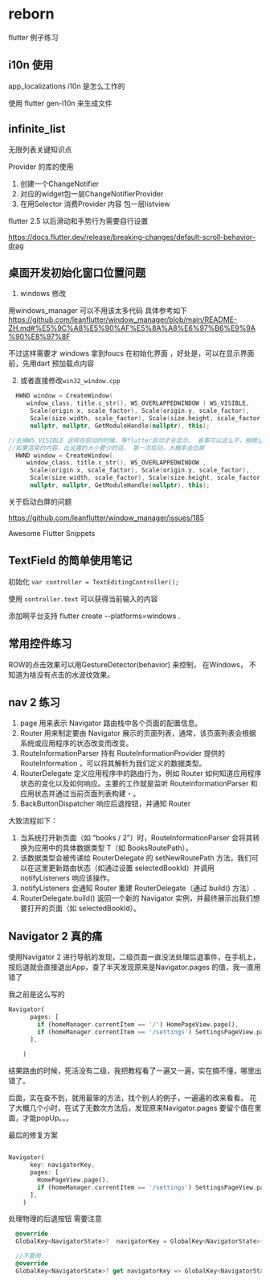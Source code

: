 # reborn

flutter 例子练习


## i10n 使用
app_localizations i10n 是怎么工作的

使用 flutter gen-l10n 来生成文件

## infinite_list

无限列表关键知识点

Provider 的库的使用

1. 创建一个ChangeNotifier
2. 对应的widget包一层ChangeNotifierProvider
3. 在用Selector 消费Provider 内容 包一层listview 

flutter 2.5 以后滑动和手势行为需要自行设置

https://docs.flutter.dev/release/breaking-changes/default-scroll-behavior-drag

## 桌面开发初始化窗口位置问题

1. windows 修改

用windows_manager 可以不用该太多代码 具体参考如下
https://github.com/leanflutter/window_manager/blob/main/README-ZH.md#%E5%9C%A8%E5%90%AF%E5%8A%A8%E6%97%B6%E9%9A%90%E8%97%8F

不过这样需要才 windows 拿到foucs 在初始化界面 ，好处是，可以在显示界面前，先用dart 预加载点内容

2. 或者直接修改`win32_window.cpp`

```cpp
  HWND window = CreateWindow(
     window_class, title.c_str(), WS_OVERLAPPEDWINDOW | WS_VISIBLE,
      Scale(origin.x, scale_factor), Scale(origin.y, scale_factor),
      Scale(size.width, scale_factor), Scale(size.height, scale_factor),
      nullptr, nullptr, GetModuleHandle(nullptr), this);

//去掉WS_VISIBLE 这样在启动的时候，等flutter启动才会显示。 省事可以这么干，稍微让启动没那么快
//如果渲染的内容，比设置的大小要少的话， 第一次启动，大概率会白屏
  HWND window = CreateWindow(
     window_class, title.c_str(), WS_OVERLAPPEDWINDOW ,
      Scale(origin.x, scale_factor), Scale(origin.y, scale_factor),
      Scale(size.width, scale_factor), Scale(size.height, scale_factor),
      nullptr, nullptr, GetModuleHandle(nullptr), this);

```

关于启动白屏的问题

https://github.com/leanflutter/window_manager/issues/185


Awesome Flutter Snippets

## TextField 的简单使用笔记

初始化 `var controller = TextEditingController();`

使用 `controller.text` 可以获得当前输入的内容



添加啊平台支持
flutter create --platforms=windows .


## 常用控件练习

ROW的点击效果可以用GestureDetector(behavior) 来控制， 在Windows， 不知道为啥没有点击的水波纹效果。

## nav 2 练习

1. page 用来表示 Navigator 路由栈中各个页面的配置信息。
2. Router 用来制定要由 Navigator 展示的页面列表，通常，该页面列表会根据系统或应用程序的状态改变而改变。
3. RouteInformationParser 持有 RouteInformationProvider 提供的  RouteInformation  ，可以将其解析为我们定义的数据类型。
4. RouterDelegate 定义应用程序中的路由行为，例如 Router 如何知道应用程序状态的变化以及如何响应。主要的工作就是监听  RouteInformationParser 和应用状态并通过当前页面列表构建・。
5. BackButtonDispatcher  响应后退按钮，并通知 Router

大致流程如下：

1. 当系统打开新页面（如 “books / 2”）时，RouteInformationParser 会将其转换为应用中的具体数据类型 T（如 BooksRoutePath）。
2. 该数据类型会被传递给 RouterDelegate 的 setNewRoutePath 方法，我们可以在这里更新路由状态（如通过设置 selectedBookId）并调用 notifyListeners 响应该操作。
3. notifyListeners 会通知 Router 重建 RouterDelegate（通过 build() 方法）.
4. RouterDelegate.build() 返回一个新的 Navigator 实例，并最终展示出我们想要打开的页面（如 selectedBookId）。


## Navigator 2 真的痛

使用Navigator 2 进行导航的发现，二级页面一直没法处理后退事件，在手机上，按后退就会直接退出App，查了半天发现原来是Navigator.pages 的值，我一直用错了

我之前是这么写的
```dart
Navigator(
      pages: [
        if (homeManager.currentItem == '/') HomePageView.page(),
        if (homeManager.currentItem == '/settings') SettingsPageView.page()
      ],
  
    )

```

结果路由的时候，死活没有二级，我把教程看了一遍又一遍，实在搞不懂，哪里出错了。

后面，实在查不到，就用最笨的方法，找个别人的例子，一遍遍的改来看看。 花了大概几个小时，在试了无数次方法后，发现原来Navigator.pages 要留个值在里面，才能popUp。。。

最后的修复方案
```dart

Navigator(
      key: navigatorKey,
      pages: [
        HomePageView.page(),
        if (homeManager.currentItem == '/settings') SettingsPageView.page()
      ],
    )

```


处理物理的后退按钮 需要注意

```dart
  @override
  GlobalKey<NavigatorState>?  navigatorKey = GlobalKey<NavigatorState>();

  //不要用
  @override
  GlobalKey<NavigatorState>? get navigatorKey => GlobalKey<NavigatorState>();

```